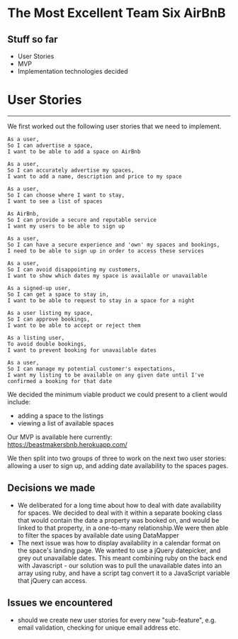 # The Most Excellent Team Six AirBnB

## Stuff so far

* User Stories
* MVP
* Implementation technologies decided

# User Stories
------
We first worked out the following user stories that we need to implement.

```
As a user,
So I can advertise a space,
I want to be able to add a space on AirBnb

As a user,
So I can accurately advertise my spaces,
I want to add a name, description and price to my space

As a user,
So I can choose where I want to stay,
I want to see a list of spaces

As AirBnb,
So I can provide a secure and reputable service
I want my users to be able to sign up

As a user,
So I can have a secure experience and 'own' my spaces and bookings,
I need to be able to sign up in order to access these services

As a user,
So I can avoid disappointing my customers,
I want to show which dates my space is available or unavailable

As a signed-up user,
So I can get a space to stay in,
I want to be able to request to stay in a space for a night

As a user listing my space,
So I can approve bookings,
I want to be able to accept or reject them

As a listing user,
To avoid double bookings,
I want to prevent booking for unavailable dates

As a user,
So I can manage my potential customer's expectations,
I want my listing to be available on any given date until I've confirmed a booking for that date
```

We decided the minimum viable product we could present to a client would include:
- adding a space to the listings
- viewing a list of available spaces

Our MVP is available here currently: https://beastmakersbnb.herokuapp.com/

We then split into two groups of three to work on the next two user stories: allowing a user to sign up, and adding date availability to the spaces pages.


Decisions we made
----
- We deliberated for a long time about how to deal with date availability for spaces. We decided to deal with it within a separate booking class that would contain the date a property was booked on, and would be linked to that property, in a one-to-many relationship.We were then able to filter the spaces by available date using DataMapper
- The next issue was how to display availability in a calendar format on the space's landing page. We wanted to use a jQuery datepicker, and grey out unavailable dates. This meant combining ruby on the back end with Javascript - our solution was to pull the unavailable dates into an array using ruby, and have a script tag convert it to a JavaScript variable that jQuery can access.

Issues we encountered
----
- should we create new user stories for every new "sub-feature", e.g. email validation, checking for unique email address etc.
